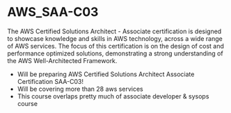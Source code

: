 # AWS_SAA-C03
The AWS Certified Solutions Architect - Associate certification is designed to showcase knowledge and skills in AWS technology, across a wide range of AWS services. The focus of this certification is on the design of cost and performance optimized solutions, demonstrating a strong understanding of the AWS Well-Architected Framework.

- Will be preparing AWS Certified Solutions Architect Associate Certification
SAA-C03!
- Will be covering more than 28 aws services
-  This course overlaps pretty much of associate developer & sysops course 
